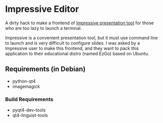 Impressive Editor
=================

A dirty hack to make a frontend of [Impressive presentation tool][1]
for those who are too lazy to launch a terminal.

Impressive is a convenient presentation tool, but it must use command
line to launch and is very difficult to configure slides. I was asked by
a Impressive user to make this frontend, and they want to pack this
application to their educational distro (named EzGo) based on Ubuntu.

Requirements (in Debian)
------------------------

* python-qt4
* imagemagick

### Build Requirements

* pyqt4-dev-tools
* qt4-linguist-tools

[1]: http://impressive.sourceforge.net/index.php
